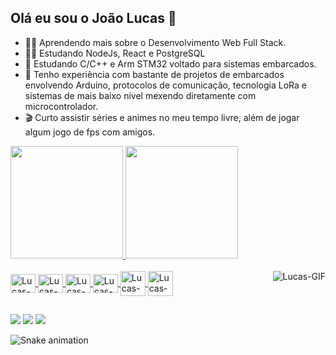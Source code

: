 ## Olá eu sou o João Lucas 👋
- 👨‍💻 Aprendendo mais sobre o Desenvolvimento Web Full Stack.
- 🕵️‍♂️ Estudando NodeJs, React e PostgreSQL
- 🌱 Estudando  C/C++ e Arm STM32 voltado para sistemas embarcados.
- 🔩 Tenho experiência com bastante de projetos de embarcados envolvendo Arduino, protocolos de comunicação, tecnologia LoRa e sistemas de mais baixo nível mexendo diretamente com microcontrolador. 
- 🎬 Curto assistir séries e animes no meu tempo livre, além de jogar algum jogo de fps com amigos.

<div>
  <a href="https://github.com/lucaskenp">
  <img height="180em" src="https://github-readme-stats.vercel.app/api?username=lucaskenp&show_icons=true&theme=vision-friendly-dark&include_all_commits=true&count_private=true"/>
  <img height="180em" src="https://github-readme-stats.vercel.app/api/top-langs/?username=lucaskenp&layout=compact&langs_count=7&theme=vision-friendly-dark"/>
</div>
  
<div style="display: inline_block"><br>
  <img align="center" alt="Lucas-C" height="30" width="40" src="https://raw.githubusercontent.com/jmnote/z-icons/master/svg/c.svg"/>
  <img align="center" alt="Lucas-C++" height="30" width="40" src="https://raw.githubusercontent.com/jmnote/z-icons/master/svg/cpp.svg"/>
  <img align="center" alt="Lucas-Git" height="30" width="40" src="https://raw.githubusercontent.com/jmnote/z-icons/master/svg/git.svg"/>
  <img align="center" alt="Lucas-Js" height="30" width="40" src="https://raw.githubusercontent.com/jmnote/z-icons/master/svg/javascript.svg"/>
  <img align="center" alt="Lucas-React"  width="40" src="https://img.icons8.com/bubbles/40/undefined/react.png"/>
  <img align="center" alt="Lucas-NodeJs" width="40" src="https://img.icons8.com/fluency/48/undefined/node-js.png"/>
  <img align="right" alt="Lucas-GIF" src="https://media.discordapp.net/attachments/530081636348592130/877010609533767751/ezgif.com-resize_1.gif"/>
</div>
  
##
<div> 
  <a href="https://www.instagram.com/lucaskenp/" target="_blank"><img src="https://img.shields.io/badge/-Instagram-%23E4405F?style=for-the-badge&logo=instagram&logoColor=white" target="_blank"></a>
  <a href = "mailto:lucasmonteirolima17@gmail.com"><img src="https://img.shields.io/badge/-Gmail-%23333?style=for-the-badge&logo=gmail&logoColor=white" target="_blank"></a>
  <a href="https://www.linkedin.com/in/lucas-lima-659098215/" target="_blank"><img src="https://img.shields.io/badge/-LinkedIn-%230077B5?style=for-the-badge&logo=linkedin&logoColor=white" target="_blank"></a>
 
![Snake animation](https://github.com/lucaskenp/lucaskenp/blob/output/github-contribution-grid-snake.svg)
  
</div>

